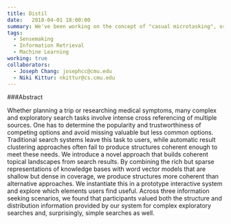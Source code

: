 ```yaml
---
title: Distil
date:   2018-04-01 18:00:00
summary: We've been working on the concept of "casual microtasking", or giving people small tasks to work on while they're doing other activities. In this paper, we explored this with Facebook -- we inserted small writing tasks into users' Facebook news feed, and gathered some responses about their experience with it. 
tags:
  - Sensemaking
  - Information Retrieval
  - Machine Learning
working: true
collaborators:
  - Joseph Chang: josephcc@cmu.edu 
  - Niki Kittur: nkittur@cs.cmu.edu
---
```


###Abstract

Whether planning a trip or researching medical symptoms, many complex and exploratory search tasks involve intense cross referencing of multiple sources. One has to determine the popularity and trustworthiness of competing options and avoid missing valuable but less common options. Traditional search systems leave this task to users, while automatic result clustering approaches often fail to produce structures coherent enough to meet these needs. We introduce a novel approach that builds coherent topical landscapes from search results. By combining the rich but sparse representations of knowledge bases with word vector models that are shallow but dense in coverage, we produce structures more coherent than alternative approaches. We instantiate this in a prototype interactive system and explore which elements users find useful. Across three information seeking scenarios, we found that participants valued both the structure and distribution information provided by our system for complex exploratory searches and, surprisingly, simple searches as well. 


